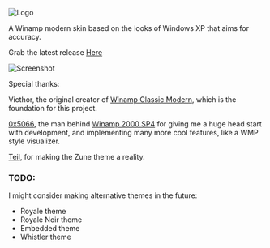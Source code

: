 ![Logo](https://i.imgur.com/u415TZD.png)

A Winamp modern skin based on the looks of Windows XP that aims for accuracy.

Grab the latest release [Here](https://github.com/mirzi1/WinampXP/releases)

![Screenshot](https://i.imgur.com/2sSAwLV.png)

Special thanks:

Victhor, the original creator of [Winamp Classic Modern](https://www.deviantart.com/victhor/art/Winamp-Classic-Modern-by-Victhor-805797724), which is the foundation for this project.

[0x5066](https://github.com/0x5066), the man behind [Winamp 2000 SP4](https://github.com/0x5066/Winamp2000SP4) for giving me a huge head start with development, and implementing many more cool features, like a WMP style visualizer.

[Teil](https://github.com/teil-aidcx), for making the Zune theme a reality.

### TODO:

I might consider making alternative themes in the future:
- Royale theme
- Royale Noir theme
- Embedded theme
- Whistler theme
